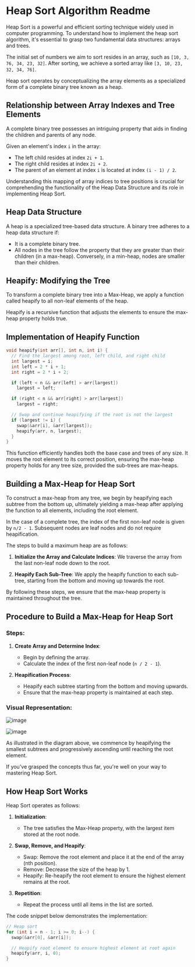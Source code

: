 # Heap Sort Algorithm Readme

Heap Sort is a powerful and efficient sorting technique widely used in computer programming. To understand how to implement the heap sort algorithm, it's essential to grasp two fundamental data structures: arrays and trees.

The initial set of numbers we aim to sort resides in an array, such as `[10, 3, 76, 34, 23, 32]`. After sorting, we achieve a sorted array like `[3, 10, 23, 32, 34, 76]`.

Heap sort operates by conceptualizing the array elements as a specialized form of a complete binary tree known as a heap.

## Relationship between Array Indexes and Tree Elements

A complete binary tree possesses an intriguing property that aids in finding the children and parents of any node.

Given an element's index `i` in the array:

- The left child resides at index `2i + 1`.
- The right child resides at index `2i + 2`.
- The parent of an element at index `i` is located at index `(i - 1) / 2`.

Understanding this mapping of array indices to tree positions is crucial for comprehending the functionality of the Heap Data Structure and its role in implementing Heap Sort.

## Heap Data Structure

A heap is a specialized tree-based data structure. A binary tree adheres to a heap data structure if:

- It is a complete binary tree.
- All nodes in the tree follow the property that they are greater than their children (in a max-heap). Conversely, in a min-heap, nodes are smaller than their children.

## Heapify: Modifying the Tree

To transform a complete binary tree into a Max-Heap, we apply a function called heapify to all non-leaf elements of the heap.

Heapify is a recursive function that adjusts the elements to ensure the max-heap property holds true.

## Implementation of Heapify Function

```c
void heapify(int arr[], int n, int i) {
  // Find the largest among root, left child, and right child
  int largest = i;
  int left = 2 * i + 1;
  int right = 2 * i + 2;

  if (left < n && arr[left] > arr[largest])
    largest = left;

  if (right < n && arr[right] > arr[largest])
    largest = right;

  // Swap and continue heapifying if the root is not the largest
  if (largest != i) {
    swap(&arr[i], &arr[largest]);
    heapify(arr, n, largest);
  }
}
```

This function efficiently handles both the base case and trees of any size. It moves the root element to its correct position, ensuring the max-heap property holds for any tree size, provided the sub-trees are max-heaps.

## Building a Max-Heap for Heap Sort

To construct a max-heap from any tree, we begin by heapifying each subtree from the bottom up, ultimately yielding a max-heap after applying the function to all elements, including the root element.

In the case of a complete tree, the index of the first non-leaf node is given by `n/2 - 1`. Subsequent nodes are leaf nodes and do not require heapification.

The steps to build a maximum heap are as follows:

1. **Initialize the Array and Calculate Indices**: We traverse the array from the last non-leaf node down to the root.

2. **Heapify Each Sub-Tree**: We apply the heapify function to each sub-tree, starting from the bottom and moving up towards the root.

By following these steps, we ensure that the max-heap property is maintained throughout the tree.

## Procedure to Build a Max-Heap for Heap Sort

### Steps:

1. **Create Array and Determine Index**: 
   - Begin by defining the array.
   - Calculate the index of the first non-leaf node (`n / 2 - 1`).

2. **Heapification Process**:
   - Heapify each subtree starting from the bottom and moving upwards.
   - Ensure that the max-heap property is maintained at each step.

### Visual Representation:

![image](https://github.com/vansh-seth/Design-Analysis-of-Algorithms/assets/111755254/24ef3dde-da7d-47fa-9923-3d464f0e4056)

![image](https://github.com/vansh-seth/Design-Analysis-of-Algorithms/assets/111755254/6be37a49-b4d6-44e3-adb9-0ecf4dca112c)

As illustrated in the diagram above, we commence by heapifying the smallest subtrees and progressively ascending until reaching the root element.

If you've grasped the concepts thus far, you're well on your way to mastering Heap Sort.

## How Heap Sort Works

Heap Sort operates as follows:

1. **Initialization**:
   - The tree satisfies the Max-Heap property, with the largest item stored at the root node.

2. **Swap, Remove, and Heapify**:
   - Swap: Remove the root element and place it at the end of the array (nth position).
   - Remove: Decrease the size of the heap by 1.
   - Heapify: Re-heapify the root element to ensure the highest element remains at the root.
   
3. **Repetition**:
   - Repeat the process until all items in the list are sorted.

The code snippet below demonstrates the implementation:

```c
// Heap sort
for (int i = n - 1; i >= 0; i--) {
  swap(&arr[0], &arr[i]);

  // Heapify root element to ensure highest element at root again
  heapify(arr, i, 0);
}
```
